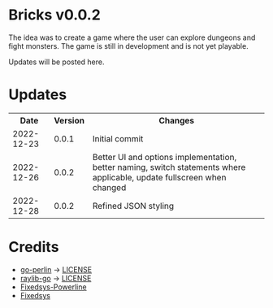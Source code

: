 # Bricks v0.0.2

The idea was to create a game where the user can explore dungeons and fight monsters. The game is still in development and is not yet playable.

Updates will be posted here.

# Updates

<table>
    <tr>
        <th>Date</th>
        <th>Version</th>
        <th>Changes</th>
    </tr>
    <tr>
        <td>2022-12-23</td>
        <td>0.0.1</td>
        <td>Initial commit</td>
    </tr>
    <tr>
        <td>2022-12-26</td>
        <td>0.0.2</td>
        <td>Better UI and options implementation, better naming, switch statements where applicable, update fullscreen when changed</td>
    </tr>
    <tr>
        <td>2022-12-28</td>
        <td>0.0.2</td>
        <td>Refined JSON styling</td>
    </tr>
</table>

# Credits

- [go-perlin](https://github.com/aquilax/go-perlin) -> [LICENSE](https://github.com/aquilax/go-perlin/blob/master/LICENSE)
- [raylib-go](https://github.com/gen2brain/raylib-go) -> [LICENSE](https://github.com/gen2brain/raylib-go/blob/master/LICENSE)
- [Fixedsys-Powerline](https://github.com/ragnarov/fixedsys-powerline)
- [Fixedsys](https://github.com/kika/fixedsys)
